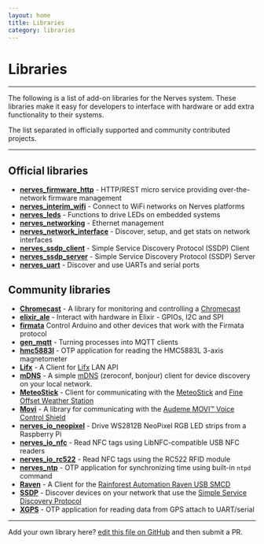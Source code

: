 ```yaml
---
layout: home
title: Libraries
category: libraries
---
```

# Libraries

<hr/>

The following is a list of add-on libraries for the Nerves
system. These libraries make it easy for developers to interface with
hardware or add extra functionality to their systems.

The list separated in officially supported and community contributed projects.

<hr/>

## <a id="core"></a>Official libraries

* **[nerves_firmware_http](https://github.com/nerves-project/nerves_firmware_http)** -
  HTTP/REST micro service providing over-the-network firmware
  management
* **[nerves_interim_wifi](https://hex.pm/packages/nerves_interim_wifi)** -
  Connect to WiFi networks on Nerves platforms
* **[nerves_leds](https://hex.pm/packages/nerves_leds)** -
  Functions to drive LEDs on embedded systems
* **[nerves_networking](https://hex.pm/packages/nerves_networking)** -
  Ethernet management
* **[nerves_network_interface](https://hex.pm/packages/nerves_network_interface)** -
  Discover, setup, and get stats on network interfaces
* **[nerves_ssdp_client](https://github.com/nerves-project/nerves_ssdp_client)** -
  Simple Service Discovery Protocol (SSDP) Client
* **[nerves_ssdp_server](https://github.com/nerves-project/nerves_ssdp_server)** -
  Simple Service Discovery Protocol (SSDP) Server
* **[nerves_uart](https://hex.pm/packages/nerves_uart)** -
  Discover and use UARTs and serial ports


## <a id="thirdparty"></a>Community libraries

* **[Chromecast](https://hex.pm/packages/chromecast)** - A library for monitoring and controlling a [Chromecast](https://www.google.com/intl/en_us/chromecast/)
* **[elixir_ale](https://hex.pm/packages/elixir_ale)** - Interact
  with hardware in Elixir - GPIOs, I2C and SPI
* **[firmata](https://hex.pm/packages/firmata)** Control Arduino and other devices that
  work with the Firmata protocol
* **[gen_mqtt](https://hex.pm/packages/gen_mqtt)** -
  Turning processes into MQTT clients
* **[hmc5883l](https://hex.pm/packages/hmc5883l)** - OTP application for reading
  the HMC5883L 3-axis magnetometer
* **[Lifx](https://hex.pm/packages/lifx)** - A Client for [Lifx](http://lifx.com/) LAN API
* **[mDNS](https://hex.pm/packages/mdns)** - A simple [mDNS](https://en.wikipedia.org/wiki/Multicast_DNS) (zeroconf, bonjour) client for device discovery on your local network.
* **[MeteoStick](https://hex.pm/packages/meteo_stick)** - Client for communicating with the [MeteoStick](http://www.smartbedded.com/wiki/index.php/Meteostick) and [Fine Offset Weather Station](http://www.ambientweather.com/amws1000array.html)
* **[Movi](https://hex.pm/packages/movi)** - A library for communicating with the [Audeme MOVI™ Voice Control Shield](http://www.audeme.com/movi.html)
* **[nerves_io_neopixel](https://hex.pm/packages/nerves_io_neopixel)** -
  Drive WS2812B NeoPixel RGB LED strips from a Raspberry Pi
* **[nerves_io_nfc](https://hex.pm/packages/nerves_io_nfc)** -
  Read NFC tags using LibNFC-compatible USB NFC readers
* **[nerves_io_rc522](https://hex.pm/packages/nerves_io_rc522)** -
  Read NFC tags using the RC522 RFID module
* **[nerves_ntp](https://hex.pm/packages/nerves_ntp)** -
  OTP application for synchronizing time using built-in `ntpd` command
* **[Raven](https://hex.pm/packages/raven_smcd)** - A Client for the [Rainforest Automation Raven USB SMCD](https://rainforestautomation.com/rfa-z106-raven/)
* **[SSDP](https://hex.pm/packages/ssdp)** - Discover devices on your network that use the [Simple Service Discovery Protocol](https://en.wikipedia.org/wiki/Simple_Service_Discovery_Protocol)
* **[XGPS](https://hex.pm/packages/xgps)** -
  OTP application for reading data from GPS attach to UART/serial

<hr/>

Add your own library here?
[edit this file on GitHub](https://github.com/nerves-project/nerves-project.github.com/edit/master/libraries.md)
and then submit a PR.
